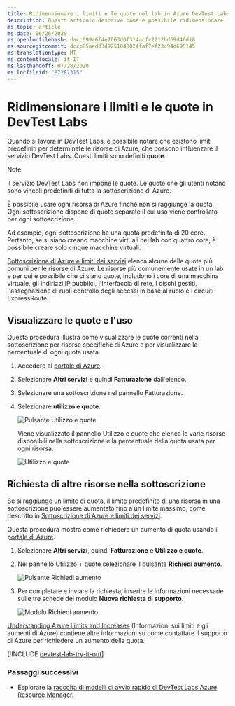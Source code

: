 ```yaml
---
title: Ridimensionare i limiti e le quote nel lab in Azure DevTest Labs | Microsoft Docs
description: Questo articolo descrive come è possibile ridimensionare il Lab in Azure DevTest Labs. Visualizzare le quote e i limiti di utilizzo e richiedere un aumento.
ms.topic: article
ms.date: 06/26/2020
ms.openlocfilehash: dacc699a6f4e7663d0f314acfc2212bd69d46d18
ms.sourcegitcommit: dccb85aed33d9251048024faf7ef23c94d695145
ms.translationtype: MT
ms.contentlocale: it-IT
ms.lasthandoff: 07/28/2020
ms.locfileid: "87287315"
---
```

# <a name="scale-quotas-and-limits-in-devtest-labs"></a>Ridimensionare i limiti e le quote in DevTest Labs
Quando si lavora in DevTest Labs, è possibile notare che esistono limiti predefiniti per determinate le risorse di Azure, che possono influenzare il servizio DevTest Labs. Questi limiti sono definiti **quote**.

> [!NOTE]
> Il servizio DevTest Labs non impone le quote. Le quote che gli utenti notano sono vincoli predefiniti di tutta la sottoscrizione di Azure.

È possibile usare ogni risorsa di Azure finché non si raggiunge la quota. Ogni sottoscrizione dispone di quote separate il cui uso viene controllato per ogni sottoscrizione.

Ad esempio, ogni sottoscrizione ha una quota predefinita di 20 core. Pertanto, se si siano creano macchine virtuali nel lab con quattro core, è possibile creare solo cinque macchine virtuali.

[Sottoscrizione di Azure e limiti dei servizi](../azure-resource-manager/management/azure-subscription-service-limits.md) elenca alcune delle quote più comuni per le risorse di Azure. Le risorse più comunemente usate in un lab e per cui è possibile che ci siano quote, includono i core di una macchina virtuale, gli indirizzi IP pubblici, l'interfaccia di rete, i dischi gestiti, l'assegnazione di ruoli controllo degli accessi in base al ruolo e i circuiti ExpressRoute.

## <a name="view-your-usage-and-quotas"></a>Visualizzare le quote e l'uso
Questa procedura illustra come visualizzare le quote correnti nella sottoscrizione per risorse specifiche di Azure e per visualizzare la percentuale di ogni quota usata.

1. Accedere al [portale di Azure](https://go.microsoft.com/fwlink/p/?LinkID=525040).
1. Selezionare **Altri servizi** e quindi **Fatturazione** dall'elenco.
1. Selezionare una sottoscrizione nel pannello Fatturazione.
4. Selezionare **utilizzo e quote**.

   ![Pulsante Utilizzo e quote](./media/devtest-lab-scale-lab/devtestlab-usage-and-quotas-new.png)

   Viene visualizzato il pannello Utilizzo e quote che elenca le varie risorse disponibili nella sottoscrizione e la percentuale della quota usata per ogni risorsa.

   ![Utilizzo e quote](./media/devtest-lab-scale-lab/devtestlab-view-quotas-new.png)

## <a name="requesting-more-resources-in-your-subscription"></a>Richiesta di altre risorse nella sottoscrizione
Se si raggiunge un limite di quota, il limite predefinito di una risorsa in una sottoscrizione può essere aumentato fino a un limite massimo, come descritto in [Sottoscrizione di Azure e limiti dei servizi](../azure-resource-manager/management/azure-subscription-service-limits.md).

Questa procedura mostra come richiedere un aumento di quota usando il [portale di Azure](https://go.microsoft.com/fwlink/p/?LinkID=525040).

1. Selezionare **Altri servizi**, quindi **Fatturazione** e **Utilizzo e quote**.
1. Nel pannello Utilizzo + quote selezionare il pulsante **Richiedi aumento**.

   ![Pulsante Richiedi aumento](./media/devtest-lab-scale-lab/devtestlab-request-increase-new.png)

1. Per completare e inviare la richiesta, inserire le informazioni necessarie sulle tre schede del modulo **Nuova richiesta di supporto**.

   ![Modulo Richiedi aumento](./media/devtest-lab-scale-lab/devtestlab-support-form-new.png)

[Understanding Azure Limits and Increases](https://azure.microsoft.com/blog/azure-limits-quotas-increase-requests/) (Informazioni sui limiti e gli aumenti di Azure) contiene altre informazioni su come contattare il supporto di Azure per richiedere un aumento della quota.



[!INCLUDE [devtest-lab-try-it-out](../../includes/devtest-lab-try-it-out.md)]

### <a name="next-steps"></a>Passaggi successivi
* Esplorare la [raccolta di modelli di avvio rapido di DevTest Labs Azure Resource Manager](https://github.com/Azure/azure-devtestlab/tree/master/samples/DevTestLabs/QuickStartTemplates).
